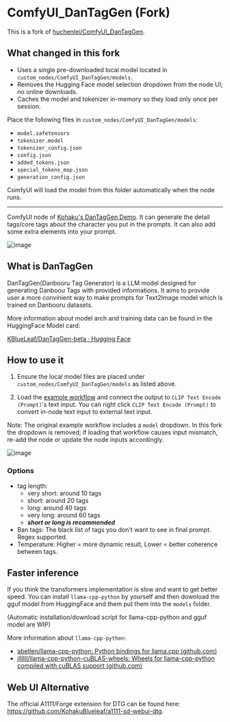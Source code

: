 # ComfyUI_DanTagGen (Fork)

This is a fork of [huchenlei/ComfyUI_DanTagGen](https://github.com/huchenlei/ComfyUI_DanTagGen).

## What changed in this fork

- Uses a single pre-downloaded local model located in `custom_nodes/ComfyUI_DanTagGen/models`.
- Removes the Hugging Face model selection dropdown from the node UI; no online downloads.
- Caches the model and tokenizer in-memory so they load only once per session.

Place the following files in `custom_nodes/ComfyUI_DanTagGen/models`:

- `model.safetensors`
- `tokenizer.model`
- `tokenizer_config.json`
- `config.json`
- `added_tokens.json`
- `special_tokens_map.json`
- `generation_config.json`

ComfyUI will load the model from this folder automatically when the node runs.

---

ComfyUI node of [Kohaku's DanTagGen Demo](https://huggingface.co/KBlueLeaf/DanTagGen?not-for-all-audiences=true). It can generate the detail tags/core tags about the character you put in the prompts. It can also add some extra elements into your prompt.

![image](https://github.com/huchenlei/ComfyUI_DanTagGen/assets/20929282/1c6828ab-47de-4871-b317-4f27863343f8)

## What is DanTagGen

DanTagGen(Danbooru Tag Generator) is a LLM model designed for generating Danboou Tags with provided informations.
It aims to provide user a more convinient way to make prompts for Text2Image model which is trained on Danbooru datasets.

More information about model arch and training data can be found in the HuggingFace Model card:

[KBlueLeaf/DanTagGen-beta · Hugging Face](https://huggingface.co/KBlueLeaf/DanTagGen-beta)


## How to use it
1) Ensure the local model files are placed under `custom_nodes/ComfyUI_DanTagGen/models` as listed above.

2) Load the [example workflow](https://github.com/huchenlei/ComfyUI_DanTagGen/blob/main/examples/dtg.json) and connect the output to `CLIP Text Encode (Prompt)`'s text input. You can right click `CLIP Text Encode (Prompt)` to convert in-node text input to external text input.

Note: The original example workflow includes a `model` dropdown. In this fork the dropdown is removed; if loading that workflow causes input mismatch, re-add the node or update the node inputs accordingly.

![image](https://github.com/huchenlei/ComfyUI_DanTagGen/assets/20929282/466bfcb2-4a8c-48a3-8c5a-53ad170e0f6c)

### Options

* tag length:
  * very short: around 10 tags
  * short: around 20 tags
  * long: around 40 tags
  * very long: around 60 tags
  * ***short or long is recommended***
* Ban tags: The black list of tags you don't want to see in final prompt. Regex supported.
* Temperature: Higher = more dynamic result, Lower = better coherence between tags.

## Faster inference

If you think the transformers implementation is slow and want to get better speed. You can install `llama-cpp-python` by yourself and then download the gguf model from HuggingFace and them put them into the `models` folder.

(Automatic installation/download script for llama-cpp-python and gguf model are WIP)

More information about `llama-cpp-python`:

* [abetlen/llama-cpp-python: Python bindings for llama.cpp (github.com)](https://github.com/abetlen/llama-cpp-python)
* [jllllll/llama-cpp-python-cuBLAS-wheels: Wheels for llama-cpp-python compiled with cuBLAS support (github.com)](https://github.com/jllllll/llama-cpp-python-cuBLAS-wheels)

## Web UI Alternative
The official A1111/Forge extension for DTG can be found here: https://github.com/KohakuBlueleaf/a1111-sd-webui-dtg.
